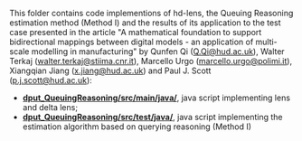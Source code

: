 This folder contains code implementions of hd-lens, the Queuing Reasoning estimation method (Method I) and the results of its application to the test case presented in the article "A mathematical foundation to support bidirectional mappings between digital models  - an application of multi-scale modelling in manufacturing" by Qunfen Qi (Q.Qi@hud.ac.uk), Walter Terkaj (walter.terkaj@stiima.cnr.it), Marcello Urgo (marcello.urgo@polimi.it), Xiangqian Jiang (x.jiang@hud.ac.uk) and Paul J. Scott (p.j.scott@hud.ac.uk):
* **[dput_QueuingReasoning/src/main/java/](dput_QueuingReasoning/src/main/java/)**, java script implementing lens and delta lens;
* **[dput_QueuingReasoning/src/test/java/](dput_QueuingReasoning/src/test/java/)**, java script implementing the estimation algorithm based on querying reasoning (Method I)
